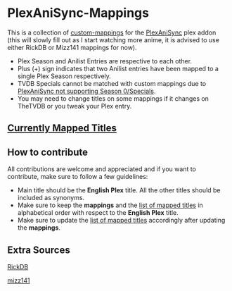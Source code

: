 # PlexAniSync-Mappings
This is a collection of [custom-mappings](https://github.com/RickDB/PlexAniSync#custom-anime-mapping "custom-mappings") for the [PlexAniSync](https://github.com/RickDB/PlexAniSync "PlexAniSync") plex addon (this will slowly fill out as I start watching more anime, it is advised to use either RickDB or Mizz141 mappings for now).


- Plex Season and Anilist Entries are respective to each other.
- Plus (+) sign indicates that two Anilist entries have been mapped to a single Plex Season respectively.
- TVDB Specials cannot be matched with custom mappings due to [PlexAniSync not supporting Season 0/Specials](https://github.com/RickDB/PlexAniSync/issues/80#issuecomment-944931420).
- You may need to change titles on some mappings if it changes on TheTVDB or you tweak your Plex entry.

## [Currently Mapped Titles](https://github.com/JourneyOver/Personal-PlexAniSync-Mappings/wiki/Titles-that-have-been-mapped-so-far)

## How to contribute
All contributions are welcome and appreciated and if you want to contribute, make sure to follow a few guidelines:
- Main title should be the **English Plex** title. All the other titles should be included as synonyms.
- Make sure to keep the **mappings** and the [list of mapped titles](https://github.com/JourneyOver/Personal-PlexAniSync-Mappings/wiki/Titles-that-have-been-mapped-so-far) in alphabetical order with respect to the **English Plex** title.
- Make sure to update the [list of mapped titles](https://github.com/JourneyOver/Personal-PlexAniSync-Mappings/wiki/Titles-that-have-been-mapped-so-far) accordingly after updating the **mappings**.

## Extra Sources

[RickDB](https://github.com/RickDB/PlexAniSync-Custom-Mappings)

[mizz141](https://github.com/mizz141/PlexAniSync-Mappings)
